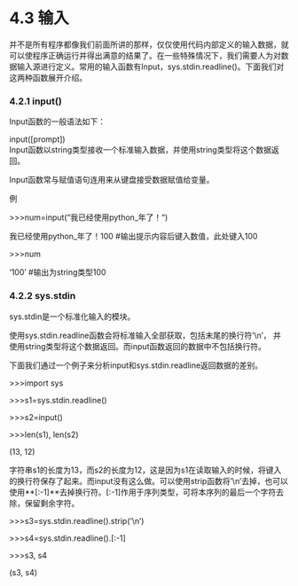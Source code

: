 # 4.3 输入


并不是所有程序都像我们前面所讲的那样，仅仅使用代码内部定义的输入数据，就可以使程序正确运行并得出满意的结果了。在一些特殊情况下，我们需要人为对数据输入源进行定义。常用的输入函数有Input，sys.stdin.readline()。下面我们对这两种函数展开介绍。

### 4.2.1 input()

Input函数的一般语法如下：

input([prompt])   
Input函数以string类型接收一个标准输入数据，并使用string类型将这个数据返回。

Input函数常与赋值语句连用来从键盘接受数据赋值给变量。

例

\>\>\>num=input(“我已经使用python\_年了！“)

我已经使用python\_年了！100 \#输出提示内容后键入数值，此处键入100

\>\>\>num

‘100’ \#输出为string类型100

### 4.2.2 sys.stdin

sys.stdin是一个标准化输入的模块。

使用sys.stdin.readline函数会将标准输入全部获取，包括末尾的换行符’\\n’，
并使用string类型将这个数据返回。而input函数返回的数据中不包括换行符。

下面我们通过一个例子来分析input和sys.stdin.readline返回数据的差别。

\>\>\>import sys

\>\>\>s1=sys.stdin.readline()

\>\>\>s2=input()

\>\>\>len(s1), len(s2)

(13, 12)

字符串s1的长度为13，而s2的长度为12，这是因为s1在读取输入的时候，将键入的换行符保存了起来。而input没有这么做。可以使用strip函数将’\\n’去掉，也可以使用**[:-1]**去掉换行符。[:-1]作用于序列类型，可将本序列的最后一个字符去除，保留剩余字符。

\>\>\>s3=sys.stdin.readline().strip(‘\\n’)

\>\>\>s4=sys.stdin.readline().[:-1]

\>\>\>s3, s4

(s3, s4)